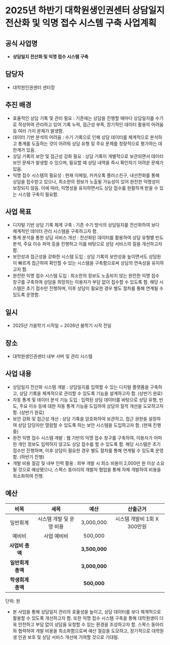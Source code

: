 
# 2025년 하반기 대학원생인권센터 상담일지 전산화 및 익명 접수 시스템 구축 사업계획

## 공식 사업명
-	**상담일지 전산화 및 익명 접수 시스템 구축**

## 담당자
-	대학원인권센터 센터장

## 추진 배경
-	효율적인 상담 기록 및 관리 필요 : 기존에는 상담을 진행할 때마다 상담일지를 수기로 작성하여 관리하고 있어 기록 누락, 접근성 부족, 장기적인 데이터 활용의 어려움 등 여러 가지 문제가 발생함.
-	데이터 기반 분석의 어려움 : 수기 기록으로 인해 상담 데이터를 체계적으로 분석하고 통계를 도출하는 것이 어려워 상담 유형 및 주요 문제를 정량적으로 평가하는 데 한계가 있음.
-	상담 기록의 보안 및 접근성 강화 필요 : 상담 기록이 개별적으로 보관되면서 데이터 보안 문제가 발생할 수 있으며, 필요할 때 상담 내역을 즉시 확인하기 어려운 문제가 있음.
-	익명 접수 시스템의 필요성 : 현재 이메일, 카카오톡 플러스친구, 내선전화를 통해 상담을 접수받고 있으나, 최소한의 정보가 노출될 가능성이 있어 완전한 익명성이 보장되지 않음. 이에 따라, 익명성을 유지하면서도 상담 접수를 원활하게 받을 수 있는 시스템 구축이 필요함.

## 사업 목표
-	디지털 기반 상담 기록 체계 구축 : 기존 수기 방식의 상담일지를 전산화하여 보다 체계적인 데이터 관리 시스템을 구축하고자 함.
-	통계 분석을 통한 상담 서비스 개선 : 전산화된 데이터를 활용하여 상담 유형별 빈도 분석, 주요 이슈 파악 등을 진행하고 이를 바탕으로 상담 서비스의 질을 개선하고자 함.
-	보안성과 접근성을 강화한 시스템 도입 : 상담 기록의 보안성을 높이면서도 상담원이 빠르게 접근하여 확인할 수 있는 시스템을 구축함으로써 상담의 연속성을 유지하고자 함.
-	완전한 익명 접수 시스템 도입 : 최소한의 정보도 노출되지 않는 완전한 익명 접수 창구를 구축하여 상담을 희망하는 이용자가 부담 없이 접수할 수 있도록 함. 해당 시스템은 초기 접수만 진행하며, 이후 상담이 필요한 경우 별도 절차를 통해 연계될 수 있도록 운영함.

## 일시
-	2025년 가을학기 시작일 ~ 2026년 봄학기 시작 전일

## 장소
-	대학원생인권센터 내부 서버 및 관리 시스템

## 사업 내용
-	상담일지 전산화 시스템 개발 : 상담일지를 입력할 수 있는 디지털 플랫폼을 구축하고, 상담 기록을 체계적으로 관리할 수 있도록 기능을 설계하고자 함. (상반기 완료)
-	자동 통계 및 데이터 분석 기능 도입 : 입력된 상담 데이터를 바탕으로 상담 유형, 빈도, 주요 이슈 등에 대한 자동 통계 기능을 도입하여 상담의 질적 개선을 도모하고자 함. (상반기 완료)
-	보안 강화 및 접근성 개선 : 상담 기록을 암호화하여 보관하고, 접근 권한을 설정하여 상담 담당자만 열람할 수 있도록 하는 보안 시스템을 도입하고자 함. (현재 진행중)
-	완전 익명 접수 시스템 개발 : 웹 기반의 익명 접수 창구를 구축하여, 이용자가 어떠한 개인 정보도 입력하지 않고도 상담 접수를 할 수 있도록 함. 해당 시스템은 초기 접수만 진행하며, 이후 상담이 필요한 경우 별도 절차를 통해 연계될 수 있도록 운영함. (하반기 진행)
-	개발 비용 절감 및 내부 인력 활용 : 외부 개발 시 최소 비용이 2,000만 원 이상 소요될 것으로 예상됐으나, 스팍스 동아리의 개발자 협업을 통해 자체 개발하여 비용을 최소화하여 진행.


## 예산

|  **비목** |   **세목**   | **예산** | **산출근거** |
|:----------:|:------------:|:--------:|:--------:|
|일반회계| 시스템 개발 및 운영 비용 | 3,000,000 | 시스템 개발비 1회 X 300만원 |
|예비비| 사업 예비비 | 500,000  |  |
|   **사업비 총액**  |        |  **3,500,000** |      |
|   **일반회계 총액**  |        |  **3,000,000** |      |   
|   **학생회계 총액**  |        |  **500,000** |      |   

단위: 원

- 본 사업을 통해 상담일지 관리의 효율성을 높이고, 상담 데이터를 보다 체계적으로 활용할 수 있도록 개선하고자 함. 또한 익명 접수 시스템 구축을 통해 대학원생이 더욱 안전하고 부담 없이 상담을 요청할 수 있는 환경을 조성하고자 함. 스팍스 동아리와 협력하여 개발 비용을 최소화함으로써 예산 절감을 도모하고, 장기적으로 대학원생 인권 보호 및 상담 서비스 개선에 기여할 것으로 기대됨.